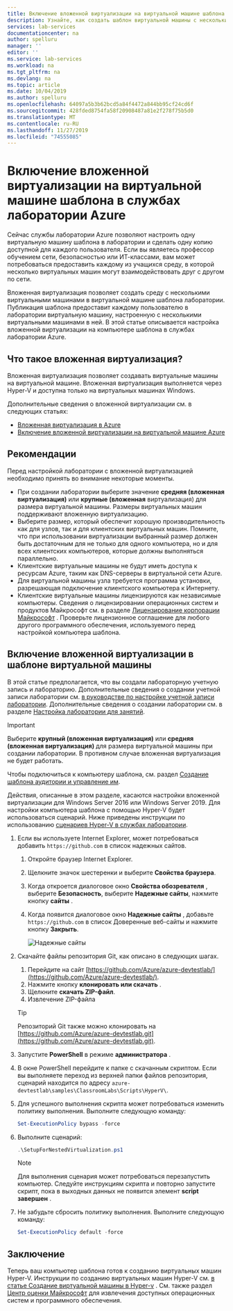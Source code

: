 ```yaml
---
title: Включение вложенной виртуализации на виртуальной машине шаблона в службах лаборатории Azure | Документация Майкрософт
description: Узнайте, как создать шаблон виртуальной машины с несколькими виртуальными машинами в.  Иными словами, включите вложенную виртуализацию на виртуальной машине шаблона в службах лаборатории Azure.
services: lab-services
documentationcenter: na
author: spelluru
manager: ''
editor: ''
ms.service: lab-services
ms.workload: na
ms.tgt_pltfrm: na
ms.devlang: na
ms.topic: article
ms.date: 10/04/2019
ms.author: spelluru
ms.openlocfilehash: 64097a5b3b62bcd5a84f4472a844bb95cf24cd6f
ms.sourcegitcommit: 428fded8754fa58f20908487a81e2f278f75b5d0
ms.translationtype: MT
ms.contentlocale: ru-RU
ms.lasthandoff: 11/27/2019
ms.locfileid: "74555085"
---
```

# <a name="enable-nested-virtualization-on-a-template-virtual-machine-in-azure-lab-services"></a>Включение вложенной виртуализации на виртуальной машине шаблона в службах лаборатории Azure

Сейчас службы лаборатории Azure позволяют настроить одну виртуальную машину шаблона в лаборатории и сделать одну копию доступной для каждого пользователя. Если вы являетесь профессор обучением сети, безопасностью или ИТ-классами, вам может потребоваться предоставить каждому из учащихся среду, в которой несколько виртуальных машин могут взаимодействовать друг с другом по сети.

Вложенная виртуализация позволяет создать среду с несколькими виртуальными машинами в виртуальной машине шаблона лаборатории. Публикация шаблона предоставит каждому пользователю в лаборатории виртуальную машину, настроенную с несколькими виртуальными машинами в ней.  В этой статье описывается настройка вложенной виртуализации на компьютере шаблона в службах лаборатории Azure.

## <a name="what-is-nested-virtualization"></a>Что такое вложенная виртуализация?

Вложенная виртуализация позволяет создавать виртуальные машины на виртуальной машине. Вложенная виртуализация выполняется через Hyper-V и доступна только на виртуальных машинах Windows.

Дополнительные сведения о вложенной виртуализации см. в следующих статьях:

- [Вложенная виртуализация в Azure](https://azure.microsoft.com/blog/nested-virtualization-in-azure/)
- [Включение вложенной виртуализации на виртуальной машине Azure](../../virtual-machines/windows/nested-virtualization.md)

## <a name="considerations"></a>Рекомендации

Перед настройкой лаборатории с вложенной виртуализацией необходимо принять во внимание некоторые моменты.

- При создании лаборатории выберите значение **средняя (вложенная виртуализация)** или **крупные (вложенная** виртуализация) для размера виртуальной машины. Размеры виртуальных машин поддерживают вложенную виртуализацию.
- Выберите размер, который обеспечит хорошую производительность как для узлов, так и для клиентских виртуальных машин.  Помните, что при использовании виртуализации выбранный размер должен быть достаточным для не только для одного компьютера, но и для всех клиентских компьютеров, которые должны выполняться параллельно.
- Клиентские виртуальные машины не будут иметь доступа к ресурсам Azure, таким как DNS-серверы в виртуальной сети Azure.
- Для виртуальной машины узла требуется программа установки, разрешающая подключение клиентского компьютера к Интернету.
- Клиентские виртуальные машины лицензируются как независимые компьютеры. Сведения о лицензировании операционных систем и продуктов Майкрософт см. в разделе [Лицензирование корпорации Майкрософт](https://www.microsoft.com/licensing/default) . Проверьте лицензионное соглашение для любого другого программного обеспечения, используемого перед настройкой компьютера шаблона.

## <a name="enable-nested-virtualization-on-a-template-vm"></a>Включение вложенной виртуализации в шаблоне виртуальной машины

В этой статье предполагается, что вы создали лабораторную учетную запись и лабораторию.  Дополнительные сведения о создании учетной записи лаборатории см. [в руководстве по настройке учетной записи лаборатории](tutorial-setup-lab-account.md). Дополнительные сведения о создании лаборатории см. в разделе [Настройка лаборатории для занятий](tutorial-setup-classroom-lab.md).

>[!IMPORTANT]
>Выберите **крупный (вложенная виртуализация)** или **средняя (вложенная виртуализация)** для размера виртуальной машины при создании лаборатории.  В противном случае вложенная виртуализация не будет работать.  

Чтобы подключиться к компьютеру шаблона, см. раздел [Создание шаблона аудитории и управление им](how-to-create-manage-template.md). 

Действия, описанные в этом разделе, касаются настройки вложенной виртуализации для Windows Server 2016 или Windows Server 2019. Для настройки компьютера шаблона с помощью Hyper-V будет использоваться сценарий.  Ниже приведены инструкции по использованию [сценариев Hyper-V в службах лаборатории](https://github.com/Azure/azure-devtestlab/tree/master/samples/ClassroomLabs/Scripts/HyperV).

1. Если вы используете Internet Explorer, может потребоваться добавить `https://github.com` в список надежных сайтов.
    1. Откройте браузер Internet Explorer.
    1. Щелкните значок шестеренки и выберите **Свойства браузера**.  
    1. Когда откроется диалоговое окно **Свойства обозревателя** , выберите **Безопасность**, выберите **Надежные сайты**, нажмите кнопку **сайты** .
    1. Когда появится диалоговое окно **Надежные сайты** , добавьте `https://github.com` в список Доверенные веб-сайты и нажмите кнопку **Закрыть**.

        ![Надежные сайты](../media/how-to-enable-nested-virtualization-template-vm/trusted-sites-dialog.png)
1. Скачайте файлы репозитория Git, как описано в следующих шагах.
    1. Перейдите на сайт [https://github.com/Azure/azure-devtestlab/](https://github.com/Azure/azure-devtestlab/).
    1. Нажмите кнопку **клонировать или скачать** .
    1. Щелкните **скачать ZIP-файл**.
    1. Извлечение ZIP-файла

    >[!TIP]
    >Репозиторий Git также можно клонировать на [https://github.com/Azure/azure-devtestlab.git](https://github.com/Azure/azure-devtestlab.git).

1. Запустите **PowerShell** в режиме **администратора** .
1. В окне PowerShell перейдите к папке с скачанным скриптом. Если вы выполняете переход из верхней папки файлов репозитория, сценарий находится по адресу `azure-devtestlab\samples\ClassroomLabs\Scripts\HyperV\`.
1. Для успешного выполнения скрипта может потребоваться изменить политику выполнения. Выполните следующую команду:

    ```powershell
    Set-ExecutionPolicy bypass -force
    ```

1. Выполните сценарий:

    ```powershell
    .\SetupForNestedVirtualization.ps1
    ```

    > [!NOTE]
    > Для выполнения сценария может потребоваться перезапустить компьютер. Следуйте инструкциям скрипта и повторно запустите скрипт, пока в выходных данных не появится элемент **script завершен** .
1. Не забудьте сбросить политику выполнения. Выполните следующую команду:

    ```powershell
    Set-ExecutionPolicy default -force
    ```

## <a name="conclusion"></a>Заключение

Теперь ваш компьютер шаблона готов к созданию виртуальных машин Hyper-V. Инструкции по созданию виртуальных машин Hyper-V см. [в статье Создание виртуальной машины в Hyper-v](/windows-server/virtualization/hyper-v/get-started/create-a-virtual-machine-in-hyper-v) . См. также раздел [Центр оценки Майкрософт](https://www.microsoft.com/evalcenter/) для извлечения доступных операционных систем и программного обеспечения.  
